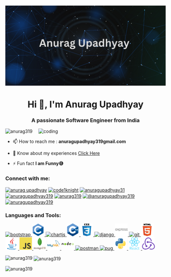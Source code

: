 ![logo](https://github.com/Anurag319/Anurag319/blob/main/Dark%20Blue%20Abstract%20Canva%20Banner.png)
<h1 align="center">Hi 👋, I'm Anurag Upadhyay</h1>
<h3 align="center">A passionate Software Engineer from India</h3>

<img align="right" alt="coding" width="400" src="https://user-images.githubusercontent.com/55389276/140866485-8fb1c876-9a8f-4d6a-98dc-08c4981eaf70.gif">

<p align="left"> <img src="https://komarev.com/ghpvc/?username=anurag319&label=Profile%20views&color=0e75b6&style=flat" alt="anurag319" /> </p>


- 📫 How to reach me : **anuragupadhyay319gmail.com**

- 📄 Know about my experiences [Click Here](https://drive.google.com/file/d/1ST1A0GadVmaSjO6w2t1P34DrsjSJW6ar/view?usp=sharing)

- ⚡ Fun fact **I am Funny😅**

<h3 align="left">Connect with me:</h3>
<p align="left">
<a href="https://www.linkedin.com/in/anurag-upadhyay-6b808b208/" target="blank"><img align="center" src="https://img.icons8.com/?size=1x&id=13930&format=png" alt="anurag upadhyay" height="30" width="40" /></a>
<a href="https://www.codechef.com/users/code1knight" target="blank"><img align="center" src="https://cdn.jsdelivr.net/npm/simple-icons@3.1.0/icons/codechef.svg" alt="code1knight" height="30" width="40" /></a>
<a href="https://www.hackerrank.com/anuragupadhyay31" target="blank"><img align="center" src="https://cdn.jsdelivr.net/npm/simple-icons@3.1.0/icons/hackerrank.svg" alt="anuragupadhyay31" height="30" width="40" /></a>
<a href="https://codeforces.com/profile/anuragupadhyay319" target="blank"><img align="center" src="https://cdn.jsdelivr.net/npm/simple-icons@3.1.0/icons/codeforces.svg" alt="anuragupadhyay319" height="30" width="40" /></a>
<a href="https://www.leetcode.com/anurag319" target="blank"><img align="center" src="https://cdn.jsdelivr.net/npm/simple-icons@3.1.0/icons/leetcode.svg" alt="anurag319" height="30" width="40" /></a>
<a href="https://www.hackerearth.com/@anuragupadhyay319" target="blank"><img align="center" src="https://cdn.jsdelivr.net/npm/simple-icons@3.1.0/icons/hackerearth.svg" alt="@anuragupadhyay319" height="30" width="40" /></a>
<a href="https://auth.geeksforgeeks.org/user/anuragupadhyay319" target="blank"><img align="center" src="https://cdn.jsdelivr.net/npm/simple-icons@3.1.0/icons/geeksforgeeks.svg" alt="anuragupadhyay319" height="30" width="40" /></a>
</p>

<h3 align="left">Languages and Tools:</h3>
<p align="left"> <a href="https://getbootstrap.com" target="_blank" rel="noreferrer"> <img src="https://getbootstrap.com/docs/5.0/assets/brand/bootstrap-logo.svg" alt="bootstrap" width="40" height="40"/> </a> <a href="https://www.cprogramming.com/" target="_blank" rel="noreferrer"> <img src="https://raw.githubusercontent.com/devicons/devicon/master/icons/c/c-original.svg" alt="c" width="40" height="40"/> </a> <a href="https://www.chartjs.org" target="_blank" rel="noreferrer"> <img src="https://www.chartjs.org/media/logo-title.svg" alt="chartjs" width="40" height="40"/> </a> <a href="https://www.w3schools.com/cpp/" target="_blank" rel="noreferrer"> <img src="https://raw.githubusercontent.com/devicons/devicon/master/icons/cplusplus/cplusplus-original.svg" alt="cplusplus" width="40" height="40"/> </a> <a href="https://www.w3schools.com/css/" target="_blank" rel="noreferrer"> <img src="https://raw.githubusercontent.com/devicons/devicon/master/icons/css3/css3-original-wordmark.svg" alt="css3" width="40" height="40"/> </a> <a href="https://www.djangoproject.com/" target="_blank" rel="noreferrer"> <img src="https://cdn.worldvectorlogo.com/logos/django.svg" alt="django" width="40" height="40"/> </a> <a href="https://expressjs.com" target="_blank" rel="noreferrer"> <img src="https://raw.githubusercontent.com/devicons/devicon/master/icons/express/express-original-wordmark.svg" alt="express" width="40" height="40"/> </a> <a href="https://git-scm.com/" target="_blank" rel="noreferrer"> <img src="https://www.vectorlogo.zone/logos/git-scm/git-scm-icon.svg" alt="git" width="40" height="40"/> </a> <a href="https://www.w3.org/html/" target="_blank" rel="noreferrer"> <img src="https://raw.githubusercontent.com/devicons/devicon/master/icons/html5/html5-original-wordmark.svg" alt="html5" width="40" height="40"/> </a> <a href="https://www.java.com" target="_blank" rel="noreferrer"> <img src="https://raw.githubusercontent.com/devicons/devicon/master/icons/java/java-original.svg" alt="java" width="40" height="40"/> </a> <a href="https://developer.mozilla.org/en-US/docs/Web/JavaScript" target="_blank" rel="noreferrer"> <img src="https://raw.githubusercontent.com/devicons/devicon/master/icons/javascript/javascript-original.svg" alt="javascript" width="40" height="40"/> </a> <a href="https://www.mongodb.com/" target="_blank" rel="noreferrer"> <img src="https://raw.githubusercontent.com/devicons/devicon/master/icons/mongodb/mongodb-original-wordmark.svg" alt="mongodb" width="40" height="40"/> </a> <a href="https://www.mysql.com/" target="_blank" rel="noreferrer"> <img src="https://raw.githubusercontent.com/devicons/devicon/master/icons/mysql/mysql-original-wordmark.svg" alt="mysql" width="40" height="40"/> </a> <a href="https://nodejs.org" target="_blank" rel="noreferrer"> <img src="https://raw.githubusercontent.com/devicons/devicon/master/icons/nodejs/nodejs-original-wordmark.svg" alt="nodejs" width="40" height="40"/> </a> <a href="https://postman.com" target="_blank" rel="noreferrer"> <img src="https://www.vectorlogo.zone/logos/getpostman/getpostman-icon.svg" alt="postman" width="40" height="40"/> </a> <a href="https://pugjs.org" target="_blank" rel="noreferrer"> <img src="https://cdn.worldvectorlogo.com/logos/pug.svg" alt="pug" width="40" height="40"/> </a> <a href="https://www.python.org" target="_blank" rel="noreferrer"> <img src="https://raw.githubusercontent.com/devicons/devicon/master/icons/python/python-original.svg" alt="python" width="40" height="40"/> </a> <a href="https://reactjs.org/" target="_blank" rel="noreferrer"> <img src="https://raw.githubusercontent.com/devicons/devicon/master/icons/react/react-original-wordmark.svg" alt="react" width="40" height="40"/> </a> <a href="https://redux.js.org" target="_blank" rel="noreferrer"> <img src="https://raw.githubusercontent.com/devicons/devicon/master/icons/redux/redux-original.svg" alt="redux" width="40" height="40"/> </a> </p>

<p><img align="left" src="https://github-readme-stats.vercel.app/api/top-langs?username=anurag319&show_icons=true&locale=en&layout=compact" alt="anurag319" /></p>

<p>&nbsp;<img align="center" src="https://github-readme-stats.vercel.app/api?username=anurag319&show_icons=true&locale=en" alt="anurag319" /></p>

<p><img align="center" src="https://github-readme-streak-stats.herokuapp.com/?user=anurag319&" alt="anurag319" /></p>
